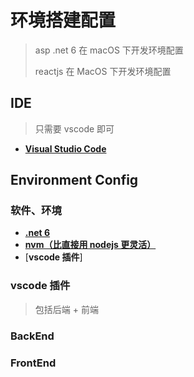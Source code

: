 # 环境搭建配置

> asp .net 6 在 macOS 下开发环境配置
>
> reactjs 在 MacOS 下开发环境配置

## IDE

> 只需要 vscode 即可

- [**Visual Studio Code**](https://code.visualstudio.com/)

## Environment Config

### 软件、环境

- [**.net 6**]()
- [**nvm（比直接用 nodejs 更灵活）**]()
- [**vscode 插件**]

### vscode 插件

> 包括后端 + 前端

### BackEnd

### FrontEnd
